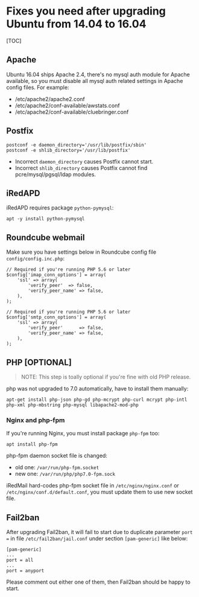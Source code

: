 # Fixes you need after upgrading Ubuntu from 14.04 to 16.04

[TOC]

## Apache

Ubuntu 16.04 ships Apache 2.4, there's no mysql auth module for Apache
available, so you must disable all mysql auth related settings in Apache
config files. For example:

* /etc/apache2/apache2.conf
* /etc/apache2/conf-available/awstats.conf
* /etc/apache2/conf-available/cluebringer.conf

## Postfix

```
postconf -e daemon_directory='/usr/lib/postfix/sbin'
postconf -e shlib_directory='/usr/lib/postfix'
```

* Incorrect `daemon_directory` causes Postfix cannot start.
* Incorrect `shlib_directory` causes Postfix cannot find pcre/mysql/pgsql/ldap modules.

## iRedAPD

iRedAPD requires package `python-pymysql`:

```
apt -y install python-pymysql
```

## Roundcube webmail

Make sure you have settings below in Roundcube config file `config/config.inc.php`:

```
// Required if you're running PHP 5.6 or later
$config['imap_conn_options'] = array(
    'ssl' => array(
        'verify_peer'  => false,
        'verify_peer_name' => false,
    ),
);

// Required if you're running PHP 5.6 or later
$config['smtp_conn_options'] = array(
    'ssl' => array(
        'verify_peer'      => false,
        'verify_peer_name' => false,
    ),
);
```

## PHP [OPTIONAL]

> NOTE: This step is toally optional if you're fine with old PHP release.

php was not upgraded to 7.0 automatically, have to install them manually:

```
apt-get install php-json php-gd php-mcrypt php-curl mcrypt php-intl php-xml php-mbstring php-mysql libapache2-mod-php
```

### Nginx and php-fpm

If you're running Nginx, you must install package `php-fpm` too:

```
apt install php-fpm
```

php-fpm daemon socket file is changed:

* old one: `/var/run/php-fpm.socket`
* new one: `/var/run/php/php7.0-fpm.sock`

iRedMail hard-codes php-fpm socket file in `/etc/nginx/nginx.conf` or
`/etc/nginx/conf.d/default.conf`, you must update them to use new socket file.

## Fail2ban

After upgrading Fail2ban, it will fail to start due to duplicate parameter
`port =` in file `/etc/fail2ban/jail.conf` under section `[pam-generic]` like
below:

```
[pam-generic]
...
port = all
...
port = anyport
```

Please comment out either one of them, then Fail2ban should be happy to start.
